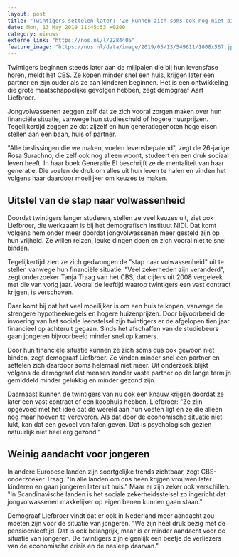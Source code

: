 ```yaml
---
layout: post
title: "Twintigers settelen later: 'Ze kúnnen zich soms ook nog niet binden'"
date: Mon, 13 May 2019 11:45:53 +0200
category: nieuws
externe_link: "https://nos.nl/l/2284405"
feature_image: "https://nos.nl/data/image/2019/05/13/549611/1008x567.jpg"
---
```


<p>Twintigers beginnen steeds later aan de mijlpalen die bij hun levensfase horen, meldt het CBS. Ze kopen minder snel een huis, krijgen later een partner en zijn ouder als ze aan kinderen beginnen. Het is een ontwikkeling die grote maatschappelijke gevolgen hebben, zegt demograaf Aart Liefbroer.</p>
<p>Jongvolwassenen zeggen zelf dat ze zich vooral zorgen maken over hun financiële situatie, vanwege hun studieschuld of hogere huurprijzen. Tegelijkertijd zeggen ze dat zijzelf en hun generatiegenoten hoge eisen stellen aan een baan, huis of partner.</p>
<p>"Alle beslissingen die we maken, voelen levensbepalend", zegt de 26-jarige Rosa Surachno, die zelf ook nog alleen woont, studeert en een druk sociaal leven heeft. In haar boek Generatie EI beschrijft ze de mentaliteit van haar generatie. Die voelen de druk om alles uit hun leven te halen en vinden het volgens haar daardoor moeilijker om keuzes te maken.</p>
<h2>Uitstel van de stap naar volwassenheid</h2>
<p>Doordat twintigers langer studeren, stellen ze veel keuzes uit, ziet ook Liefbroer, die werkzaam is bij het demografisch instituut NIDI. Dat komt volgens hem onder meer doordat jongvolwassenen meer gesteld zijn op hun vrijheid. Ze willen reizen, leuke dingen doen en zich vooral niet te snel binden.</p>
<p>Tegelijkertijd zien ze zich gedwongen de "stap naar volwassenheid" uit te stellen vanwege hun financiële situatie. "Veel zekerheden zijn veranderd", zegt onderzoeker Tanja Traag van het CBS, dat cijfers uit 2008 vergeleek met die van vorig jaar. Vooral de leeftijd waarop twintigers een vast contract krijgen, is verschoven.</p>
<p>Daar komt bij dat het veel moeilijker is om een huis te kopen, vanwege de strengere hypotheekregels en hogere huizenprijzen. Door bijvoorbeeld de invoering van het sociale leenstelsel zijn twintigers er de afgelopen tien jaar financieel op achteruit gegaan. Sinds het afschaffen van de studiebeurs gaan jongeren bijvoorbeeld minder snel op kamers.</p>
<p>Door hun financiële situatie kunnen ze zich soms dus ook gewoon niet binden, zegt demograaf Liefbroer. Ze vinden minder snel een partner en settelen zich daardoor soms helemaal niet meer. Uit onderzoek blijkt volgens de demograaf dat mensen zonder vaste partner op de lange termijn gemiddeld minder gelukkig en minder gezond zijn.</p>
<p>Daarnaast kunnen de twintigers van nu ook een knauw krijgen doordat ze later een vast contract of een koophuis hebben. Liefbroer: "Ze zijn opgevoed met het idee dat de wereld aan hun voeten ligt en ze die alleen nog maar hoeven te veroveren. Als dat door de economische situatie niet lukt, kan dat een gevoel van falen geven. Dat is psychologisch gezien natuurlijk niet heel erg gezond."</p>
<h2>Weinig aandacht voor jongeren</h2>
<p>In andere Europese landen zijn soortgelijke trends zichtbaar, zegt CBS-onderzoeker Traag. "In alle landen om ons heen krijgen vrouwen later kinderen en gaan jongeren later uit huis." Maar er zijn zeker ook verschillen. "In Scandinavische landen is het sociale zekerheidsstelsel zo ingericht dat jongvolwassenen makkelijker op eigen benen kunnen gaan staan."</p>
<p>Demograaf Liefbroer vindt dat er ook in Nederland meer aandacht zou moeten zijn voor de situatie van jongeren. "We zijn heel druk bezig met de pensioenleeftijd. Dat is ook belangrijk, maar is er minder aandacht voor de situatie van jongeren. De twintigers zijn eigenlijk een beetje de verliezers van de economische crisis en de nasleep daarvan."</p>
